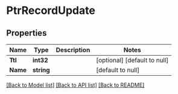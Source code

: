 # PtrRecordUpdate

## Properties
Name | Type | Description | Notes
------------ | ------------- | ------------- | -------------
**Ttl** | **int32** |  | [optional] [default to null]
**Name** | **string** |  | [default to null]

[[Back to Model list]](../README.md#documentation-for-models) [[Back to API list]](../README.md#documentation-for-api-endpoints) [[Back to README]](../README.md)


